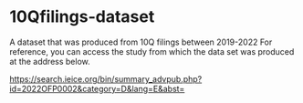 # 10Qfilings-dataset
A dataset that was produced from 10Q filings between 2019-2022
For reference, you can access the study from which the data set was produced at the address below.

https://search.ieice.org/bin/summary_advpub.php?id=2022OFP0002&category=D&lang=E&abst=
